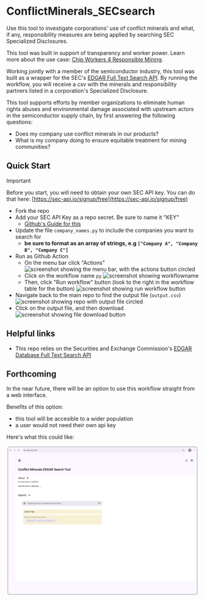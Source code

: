# ConflictMinerals_SECsearch
Use this tool to investigate corporations' use of conflict minerals and what, if any, responsibility measures are being applied by searching SEC Specialized Disclosures.

This tool was built in support of transparency and worker power. Learn more about the use case: [Chip Workers 4 Responsible Mining](https://www.cw4rm.org/). 

Working jointly with a member of the semiconductor industry, this tool was built as a wrapper for the SEC's [EDGAR Full Text Search API](https://sec-api.io/docs/full-text-search-api). By running the workflow, you will receive a csv with the minerals and responsibility partners listed in a corporation's Specialized Disclosure. 

This tool supports efforts by member organizations to eliminate human rights abuses and
environmental damage associated with upstream actors in the semiconductor supply
chain, by first answering the following questions: 

* Does my company use conflict minerals in our products? 
* What is my company doing to ensure equitable treatment for mining communities? 


## Quick Start

> [!IMPORTANT]
> Before you start, you will need to obtain your own SEC API key. You can do that here: [https://sec-api.io/signup/free](https://sec-api.io/signup/free)

* Fork the repo
* Add your SEC API Key as a repo secret. Be sure to name it "KEY"
  * [Github's Guide for this](https://docs.github.com/en/actions/security-for-github-actions/security-guides/using-secrets-in-github-actions#creating-secrets-for-a-repository)
* Update the file `company_names.py` to include the companies you want to search for
  * **be sure to format as an array of strings, e.g `["Company A", "Company B", "Company C"]`**
* Run as Github Action
  * On the menu bar click "Actions" 
    ![screenshot showing the menu bar, with the actions button circled](images/ss_1.PNG)
  * Click on the workflow name `py`
    ![screenshot showing workflowname](images/ss_2.PNG)
  * Then, click "Run workflow" button (look to the right in the workflow table for the button)
    ![screenshot showing run workflow button](images/ss_3.PNG)
* Navigate back to the main repo to find the output file (`output.csv`)
  ![screenshot showing repo with output file circled](images/ss_4.PNG)
* Click on the output file, and then download
  ![screenshot showing file download button](images/ss_5.PNG)

## Helpful links 

* This repo relies on the Securities and Exchange Commission's [EDGAR Database Full Text Search API](https://sec-api.io/docs/full-text-search-api)


## Forthcoming

In the near future, there will be an option to use this workflow straight from a web interface. 

Benefits of this option:
* this tool will be accesible to a wider population
* a user would not need their own api key

Here's what this could like: 

![wireframe showing web browser view of webpage that includes about section, search bar, and tips](images/shortterm_wireframe.png)
